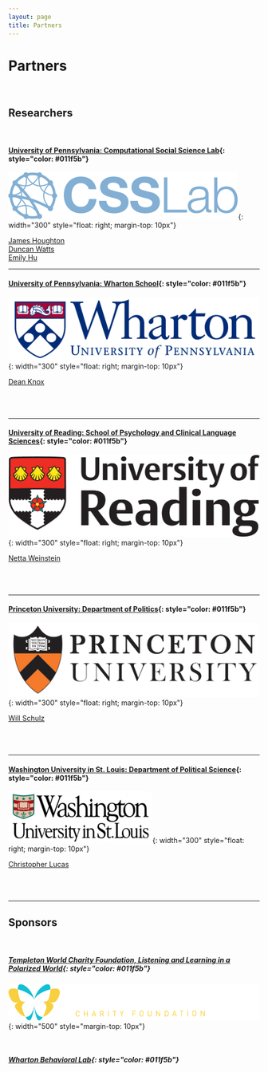 ```yaml
---
layout: page
title: Partners
---
```


# Partners
<br/>

## Researchers
<br/>

#### [University of Pennsylvania: Computational Social Science Lab](https://css.seas.upenn.edu/){: style="color: #011f5b"}

![CSSLab](/assets/img/logo_cssonly_blue_text_blue_network.png){: width="300" style="float: right; margin-top: 10px"}

[James Houghton](https://www.jamesphoughton.com/) <br/>
[Duncan Watts](https://css.seas.upenn.edu/people/duncan-watts/) <br/>
[Emily Hu](https://xinlanemilyhu.com/) <br/>

---

#### [University of Pennsylvania: Wharton School](https://www.wharton.upenn.edu/){: style="color: #011f5b"}
![Wharton](/assets/img/logo_wharton.png){: width="300" style="float: right; margin-top: 10px"}

[Dean Knox](https://oid.wharton.upenn.edu/profile/dcknox/)
<br/><br/><br/><br/>

---

#### [University of Reading: School of Psychology and Clinical Language Sciences](https://www.reading.ac.uk/pcls/){: style="color: #011f5b"}
![UofReading](/assets/img/logo_reading.gif){: width="300" style="float: right; margin-top: 10px"}

[Netta Weinstein](https://www.reading.ac.uk/pcls/staff/netta-weinstein)
<br/><br/><br/><br/>

---

#### [Princeton University: Department of Politics](https://politics.princeton.edu/){: style="color: #011f5b"}
![Pton](/assets/img/logo_princeton.png){: width="300" style="float: right; margin-top: 10px"}

[Will Schulz](https://willschulz.com/)
<br/><br/><br/><br/>

---

#### [Washington University in St. Louis: Department of Political Science](https://polisci.wustl.edu/){: style="color: #011f5b"}
![Wusl](/assets/img/logo_WUSL.png){: width="300" style="float: right; margin-top: 10px"}

[Christopher Lucas](http://christopherlucas.org/)
<br/><br/><br/><br/>

---

## Sponsors
<br/>

##### [Templeton World Charity Foundation, Listening and Learning in a Polarized World](https://www.templetonworldcharity.org/LLPW){: style="color: #011f5b"}
![Templeton](/assets/img/logo_templeton_white.png){: width="500" style="margin-top: 10px"}

<br/>

##### [Wharton Behavioral Lab](https://wbl.wharton.upenn.edu/){: style="color: #011f5b"}
<br/><br/>


<br/><br/><br/>

